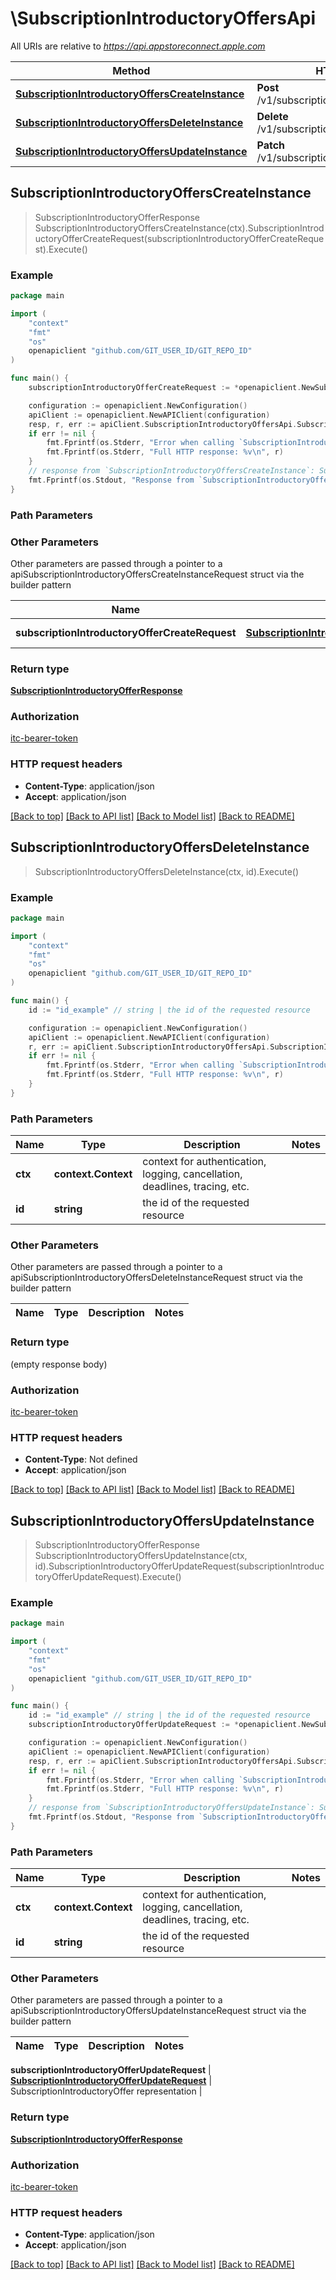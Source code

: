 # \SubscriptionIntroductoryOffersApi

All URIs are relative to *https://api.appstoreconnect.apple.com*

Method | HTTP request | Description
------------- | ------------- | -------------
[**SubscriptionIntroductoryOffersCreateInstance**](SubscriptionIntroductoryOffersApi.md#SubscriptionIntroductoryOffersCreateInstance) | **Post** /v1/subscriptionIntroductoryOffers | 
[**SubscriptionIntroductoryOffersDeleteInstance**](SubscriptionIntroductoryOffersApi.md#SubscriptionIntroductoryOffersDeleteInstance) | **Delete** /v1/subscriptionIntroductoryOffers/{id} | 
[**SubscriptionIntroductoryOffersUpdateInstance**](SubscriptionIntroductoryOffersApi.md#SubscriptionIntroductoryOffersUpdateInstance) | **Patch** /v1/subscriptionIntroductoryOffers/{id} | 



## SubscriptionIntroductoryOffersCreateInstance

> SubscriptionIntroductoryOfferResponse SubscriptionIntroductoryOffersCreateInstance(ctx).SubscriptionIntroductoryOfferCreateRequest(subscriptionIntroductoryOfferCreateRequest).Execute()



### Example

```go
package main

import (
    "context"
    "fmt"
    "os"
    openapiclient "github.com/GIT_USER_ID/GIT_REPO_ID"
)

func main() {
    subscriptionIntroductoryOfferCreateRequest := *openapiclient.NewSubscriptionIntroductoryOfferCreateRequest(*openapiclient.NewSubscriptionIntroductoryOfferCreateRequestData("Type_example", *openapiclient.NewSubscriptionIntroductoryOfferInlineCreateAttributes(openapiclient.SubscriptionOfferDuration("ONE_DAY"), openapiclient.SubscriptionOfferMode("PAY_AS_YOU_GO"), int32(123)), *openapiclient.NewSubscriptionIntroductoryOfferCreateRequestDataRelationships(*openapiclient.NewSubscriptionAppStoreReviewScreenshotCreateRequestDataRelationshipsSubscription(*openapiclient.NewPromotedPurchaseRelationshipsSubscriptionData("Type_example", "Id_example"))))) // SubscriptionIntroductoryOfferCreateRequest | SubscriptionIntroductoryOffer representation

    configuration := openapiclient.NewConfiguration()
    apiClient := openapiclient.NewAPIClient(configuration)
    resp, r, err := apiClient.SubscriptionIntroductoryOffersApi.SubscriptionIntroductoryOffersCreateInstance(context.Background()).SubscriptionIntroductoryOfferCreateRequest(subscriptionIntroductoryOfferCreateRequest).Execute()
    if err != nil {
        fmt.Fprintf(os.Stderr, "Error when calling `SubscriptionIntroductoryOffersApi.SubscriptionIntroductoryOffersCreateInstance``: %v\n", err)
        fmt.Fprintf(os.Stderr, "Full HTTP response: %v\n", r)
    }
    // response from `SubscriptionIntroductoryOffersCreateInstance`: SubscriptionIntroductoryOfferResponse
    fmt.Fprintf(os.Stdout, "Response from `SubscriptionIntroductoryOffersApi.SubscriptionIntroductoryOffersCreateInstance`: %v\n", resp)
}
```

### Path Parameters



### Other Parameters

Other parameters are passed through a pointer to a apiSubscriptionIntroductoryOffersCreateInstanceRequest struct via the builder pattern


Name | Type | Description  | Notes
------------- | ------------- | ------------- | -------------
 **subscriptionIntroductoryOfferCreateRequest** | [**SubscriptionIntroductoryOfferCreateRequest**](SubscriptionIntroductoryOfferCreateRequest.md) | SubscriptionIntroductoryOffer representation | 

### Return type

[**SubscriptionIntroductoryOfferResponse**](SubscriptionIntroductoryOfferResponse.md)

### Authorization

[itc-bearer-token](../README.md#itc-bearer-token)

### HTTP request headers

- **Content-Type**: application/json
- **Accept**: application/json

[[Back to top]](#) [[Back to API list]](../README.md#documentation-for-api-endpoints)
[[Back to Model list]](../README.md#documentation-for-models)
[[Back to README]](../README.md)


## SubscriptionIntroductoryOffersDeleteInstance

> SubscriptionIntroductoryOffersDeleteInstance(ctx, id).Execute()



### Example

```go
package main

import (
    "context"
    "fmt"
    "os"
    openapiclient "github.com/GIT_USER_ID/GIT_REPO_ID"
)

func main() {
    id := "id_example" // string | the id of the requested resource

    configuration := openapiclient.NewConfiguration()
    apiClient := openapiclient.NewAPIClient(configuration)
    r, err := apiClient.SubscriptionIntroductoryOffersApi.SubscriptionIntroductoryOffersDeleteInstance(context.Background(), id).Execute()
    if err != nil {
        fmt.Fprintf(os.Stderr, "Error when calling `SubscriptionIntroductoryOffersApi.SubscriptionIntroductoryOffersDeleteInstance``: %v\n", err)
        fmt.Fprintf(os.Stderr, "Full HTTP response: %v\n", r)
    }
}
```

### Path Parameters


Name | Type | Description  | Notes
------------- | ------------- | ------------- | -------------
**ctx** | **context.Context** | context for authentication, logging, cancellation, deadlines, tracing, etc.
**id** | **string** | the id of the requested resource | 

### Other Parameters

Other parameters are passed through a pointer to a apiSubscriptionIntroductoryOffersDeleteInstanceRequest struct via the builder pattern


Name | Type | Description  | Notes
------------- | ------------- | ------------- | -------------


### Return type

 (empty response body)

### Authorization

[itc-bearer-token](../README.md#itc-bearer-token)

### HTTP request headers

- **Content-Type**: Not defined
- **Accept**: application/json

[[Back to top]](#) [[Back to API list]](../README.md#documentation-for-api-endpoints)
[[Back to Model list]](../README.md#documentation-for-models)
[[Back to README]](../README.md)


## SubscriptionIntroductoryOffersUpdateInstance

> SubscriptionIntroductoryOfferResponse SubscriptionIntroductoryOffersUpdateInstance(ctx, id).SubscriptionIntroductoryOfferUpdateRequest(subscriptionIntroductoryOfferUpdateRequest).Execute()



### Example

```go
package main

import (
    "context"
    "fmt"
    "os"
    openapiclient "github.com/GIT_USER_ID/GIT_REPO_ID"
)

func main() {
    id := "id_example" // string | the id of the requested resource
    subscriptionIntroductoryOfferUpdateRequest := *openapiclient.NewSubscriptionIntroductoryOfferUpdateRequest(*openapiclient.NewSubscriptionIntroductoryOfferUpdateRequestData("Type_example", "Id_example")) // SubscriptionIntroductoryOfferUpdateRequest | SubscriptionIntroductoryOffer representation

    configuration := openapiclient.NewConfiguration()
    apiClient := openapiclient.NewAPIClient(configuration)
    resp, r, err := apiClient.SubscriptionIntroductoryOffersApi.SubscriptionIntroductoryOffersUpdateInstance(context.Background(), id).SubscriptionIntroductoryOfferUpdateRequest(subscriptionIntroductoryOfferUpdateRequest).Execute()
    if err != nil {
        fmt.Fprintf(os.Stderr, "Error when calling `SubscriptionIntroductoryOffersApi.SubscriptionIntroductoryOffersUpdateInstance``: %v\n", err)
        fmt.Fprintf(os.Stderr, "Full HTTP response: %v\n", r)
    }
    // response from `SubscriptionIntroductoryOffersUpdateInstance`: SubscriptionIntroductoryOfferResponse
    fmt.Fprintf(os.Stdout, "Response from `SubscriptionIntroductoryOffersApi.SubscriptionIntroductoryOffersUpdateInstance`: %v\n", resp)
}
```

### Path Parameters


Name | Type | Description  | Notes
------------- | ------------- | ------------- | -------------
**ctx** | **context.Context** | context for authentication, logging, cancellation, deadlines, tracing, etc.
**id** | **string** | the id of the requested resource | 

### Other Parameters

Other parameters are passed through a pointer to a apiSubscriptionIntroductoryOffersUpdateInstanceRequest struct via the builder pattern


Name | Type | Description  | Notes
------------- | ------------- | ------------- | -------------

 **subscriptionIntroductoryOfferUpdateRequest** | [**SubscriptionIntroductoryOfferUpdateRequest**](SubscriptionIntroductoryOfferUpdateRequest.md) | SubscriptionIntroductoryOffer representation | 

### Return type

[**SubscriptionIntroductoryOfferResponse**](SubscriptionIntroductoryOfferResponse.md)

### Authorization

[itc-bearer-token](../README.md#itc-bearer-token)

### HTTP request headers

- **Content-Type**: application/json
- **Accept**: application/json

[[Back to top]](#) [[Back to API list]](../README.md#documentation-for-api-endpoints)
[[Back to Model list]](../README.md#documentation-for-models)
[[Back to README]](../README.md)

